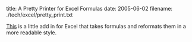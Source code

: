 title: A Pretty Printer for Excel Formulas
date: 2005-06-02
filename: ./tech/excel/pretty_print.txt


<a href="http://www.dicks-blog.com/archives/2005/05/21/excel-formula-formatter-release/">This</a>
is a little add in for Excel that takes formulas and reformats them in a more readable style.
